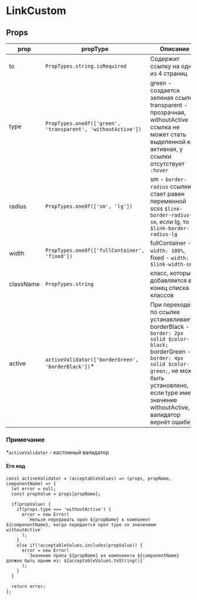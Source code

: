 # LinkCustom

## Props

prop      | propType                                                       |Описание
--------- | -------------------------------------------------------------- | --------
to        | ```PropTypes.string.isRequired```                                | Cодержит ссылку на одну из 4 страниц
type      | ```PropTypes.oneOf(['green', 'transparent', 'withoutActive'])``` | green - создается зеленая ссылка, transparent - прозрачная, withoutActive - ссылка не может стать выделенной как активная, у ссылки отсутствует ```:hover```
radius    | ```PropTypes.oneOf(['sm', 'lg'])```                              | sm - ```border-radius``` ссылки стает равен переменной scss ```$link-border-radius-sm```, если lg, то ```$link-border-radius-lg```
width     | ```PropTypes.oneOf(['fullContainer', 'fixed'])```                | fullContainer - ```width: 100%```, fixed - ```width: $link-width-sm```
className | ```PropTypes.string```                                           | класс, который добавляется в конец списка классов
active    | ```activeValidator(['borderGreen', 'borderBlack'])```*           | При переходе по ссылке устанавливается borderBlack - ```border: 2px solid $color-black;``` borderGreen - ```border: 4px solid $color-green;```, не может быть установлено, если type имеет значение withoutActive, валидатор вернёт ошибку

### Примечание

*```activeValidator``` - кастомный валидатор

#### Его код

```ES6
const activeValidator = (acceptableValues) => (props, propName, componentName) => {
  let error = null;
  const propValue = props[propName];

  if(propValue) {
    if(props.type === 'withoutActive') {
      error = new Error(
        `Нельзя передавать проп ${propName} в компонент ${componentName}, когда передается проп type со значением withoutActive`
      );
    }
    else if(!acceptableValues.includes(propValue)) {
      error = new Error(
        `Значение пропа ${propName} из компонента ${componentName} должно быть одним из: ${acceptableValues.toString()}`
      );
    }
  }

  return error;
};
```
